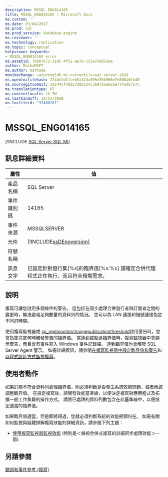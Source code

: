 ```yaml
---
description: MSSQL_ENG014165
title: MSSQL_ENG014165 | Microsoft Docs
ms.custom: ''
ms.date: 03/04/2017
ms.prod: sql
ms.prod_service: database-engine
ms.reviewer: ''
ms.technology: replication
ms.topic: conceptual
helpviewer_keywords:
- MSSQL_ENG014165 error
ms.assetid: 7bb07672-310c-4f51-ae76-c55e7c8d51ea
author: MashaMSFT
ms.author: mathoma
monikerRange: =azuresqldb-mi-current||>=sql-server-2016
ms.openlocfilehash: 7244e2d1fceb5a324c695e55b966e7e808a0fb48
ms.sourcegitcommit: 1a544cf4dd2720b124c3697d1e62ae7741db757c
ms.translationtype: HT
ms.contentlocale: zh-TW
ms.lasthandoff: 12/14/2020
ms.locfileid: "97460261"
---
```

# <a name="mssql_eng014165"></a>MSSQL_ENG014165
[!INCLUDE [SQL Server SQL MI](../../includes/applies-to-version/sql-asdbmi.md)]
    
## <a name="message-details"></a>訊息詳細資料  
  
|屬性|值|  
|-|-|  
|產品名稱|SQL Server|  
|事件識別碼|14165|  
|事件來源|MSSQLSERVER|  
|元件|[!INCLUDE[ssDEnoversion](../../includes/ssdenoversion-md.md)]|  
|符號名稱||  
|訊息文字|已設定針對發行集[%s]的臨界值[%s:%s] 請確定合併代理程式正在執行，而且符合預期需求。|  
  
## <a name="explanation"></a>說明  
 複寫可讓您啟用多個條件的警告。 這包括在同步處理合併發行者與訂閱者之間的變更時，無法處理足夠數量的資料列的情況。 您可以為 LAN 連接和撥號連接指定不同的時間。  
  
 使用複寫監視器或 [sp_replmonitorchangepublicationthreshold](../../relational-databases/system-stored-procedures/sp-replmonitorchangepublicationthreshold-transact-sql.md)啟用警告時，您會指定決定何時觸發警告的臨界值。 當達到或超過臨界值時，複寫監視器中會顯示警告，而且會有事件寫入 Windows 事件記錄檔。 達到臨界值也會觸發 SQL Server Agent 警示。 如需詳細資訊，請參閱[在複寫監視器中設定臨界值和警告](../../relational-databases/replication/monitor/set-thresholds-and-warnings-in-replication-monitor.md)和[以程式設計方式監視複寫](../../relational-databases/replication/monitor/programmatically-monitor-replication.md)。  
  
## <a name="user-action"></a>使用者動作  
 如果訂閱不符合資料列處理臨界值，則必須判斷是否發生系統效能問題，或者應該調整臨界值。 在設定複寫後，請開發效能基準線，以便決定複寫對應用程式及拓撲一般工作負載的操作方式。 請將已處理的資料列數包含在此基準線中，以便設定適當的臨界值。  
  
 如果臨界值適當，但是即將超過，您就必須判斷系統的效能瓶頸何在。 如需有關如何監視與疑難排解複寫效能的詳細資訊，請參閱下列主題：  
  
-   [使用複寫監視器監視效能](../../relational-databases/replication/monitor/monitor-performance-with-replication-monitor.md) (特別是＜檢視合併式複寫的詳細同步處理效能＞一節)  
  
## <a name="see-also"></a>另請參閱  
 [錯誤和事件參考 &#40;複寫&#41;](../../relational-databases/replication/errors-and-events-reference-replication.md)  
  
  
